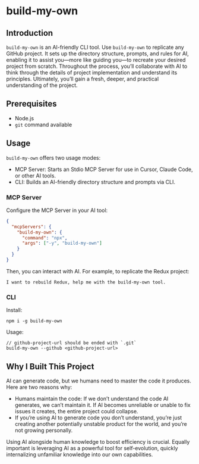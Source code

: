 # build-my-own

## Introduction

`build-my-own` is an AI-friendly CLI tool. Use `build-my-own` to replicate any GitHub project. It sets up the directory structure, prompts, and rules for AI, enabling it to assist you—more like guiding you—to recreate your desired project from scratch. Throughout the process, you’ll collaborate with AI to think through the details of project implementation and understand its principles. Ultimately, you’ll gain a fresh, deeper, and practical understanding of the project.

## Prerequisites

- Node.js
- `git` command available

## Usage

`build-my-own` offers two usage modes:
- MCP Server: Starts an Stdio MCP Server for use in Cursor, Claude Code, or other AI tools.
- CLI: Builds an AI-friendly directory structure and prompts via CLI.

### MCP Server

Configure the MCP Server in your AI tool:
```json
{
  "mcpServers": {
    "build-my-own": {
      "command": "npx",
      "args": ["-y", "build-my-own"]
    }
  }
}
```

Then, you can interact with AI. For example, to replicate the Redux project:

```plaintext
I want to rebuild Redux, help me with the build-my-own tool.
```

### CLI

Install:

```shell
npm i -g build-my-own
```

Usage:

```shell
// github-project-url should be ended with `.git`
build-my-own --github <github-project-url>
```

## Why I Built This Project

AI can generate code, but we humans need to master the code it produces. Here are two reasons why:

- Humans maintain the code: If we don’t understand the code AI generates, we can’t maintain it. If AI becomes unreliable or unable to fix issues it creates, the entire project could collapse.
- If you’re using AI to generate code you don’t understand, you’re just creating another potentially unstable product for the world, and you’re not growing personally.

Using AI alongside human knowledge to boost efficiency is crucial. Equally important is leveraging AI as a powerful tool for self-evolution, quickly internalizing unfamiliar knowledge into our own capabilities.
